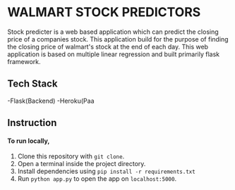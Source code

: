 # WALMART STOCK PREDICTORS
Stock predicter is a web based application which can predict the closing price of a companies stock. This application build for the purpose of finding the closing price 
of walmart's stock at the end of each day. This web application is based on multiple linear regression and built primarily flask framework.

## Tech Stack
-Flask(Backend)
-Heroku(Paa

## Instruction
#### To run locally,
1) Clone this repository with `git clone`.
2) Open a terminal inside the project directory.
3) Install dependencies using `pip install -r requirements.txt`
3) Run `python app.py` to open the app on `localhost:5000`.
